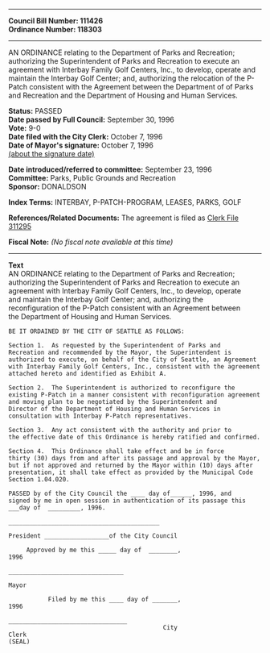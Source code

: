 * * * * *  
  
**Council Bill Number: [](#h0)[](#h2)111426**   
**Ordinance Number: 118303**  
  
* * * * *  
  
AN ORDINANCE relating to the Department of Parks and Recreation; authorizing the Superintendent of Parks and Recreation to execute an agreement with Interbay Family Golf Centers, Inc., to develop, operate and maintain the Interbay Golf Center; and, authorizing the relocation of the P-Patch consistent with the Agreement between the Department of of Parks and Recreation and the Department of Housing and Human Services.  
  
**Status:** PASSED   
**Date passed by Full Council:** September 30, 1996   
**Vote:** 9-0   
**Date filed with the City Clerk:** October 7, 1996   
**Date of Mayor's signature:** October 7, 1996   
[(about the signature date)](/~public/approvaldate.htm)   
  
  
**Date introduced/referred to committee:** September 23, 1996   
**Committee:** Parks, Public Grounds and Recreation   
**Sponsor:** DONALDSON   
  
**Index Terms:** INTERBAY, P-PATCH-PROGRAM, LEASES, PARKS, GOLF  
  
**References/Related Documents:** The agreement is filed as [Clerk File 311295](http://clerk.seattle.gov/~scripts/nph-brs.exe?s1=&s3=311295&s2=&s4=&Sect4=AND&l=20&Sect2=THESON&Sect3=PLURON&Sect5=CFCF1&Sect6=HITOFF&d=CFCF&p=1&u=/~public/cfcf1.htm&r=0&f=S)  
  
**Fiscal Note:** *(No fiscal note available at this time)*  
  
* * * * *  
  
**Text**  
    AN ORDINANCE relating to the Department of Parks and Recreation;  
    authorizing the Superintendent of Parks and Recreation to execute an  
    agreement with Interbay Family Golf Centers, Inc., to develop, operate  
    and maintain the Interbay Golf Center; and, authorizing the  
    reconfiguration of the P-Patch consistent with an Agreement between  
    the Department of Housing and Human Services.  
  
    BE IT ORDAINED BY THE CITY OF SEATTLE AS FOLLOWS:  
  
    Section 1.  As requested by the Superintendent of Parks and  
    Recreation and recommended by the Mayor, the Superintendent is  
    authorized to execute, on behalf of the City of Seattle, an Agreement  
    with Interbay Family Golf Centers, Inc., consistent with the agreement  
    attached hereto and identified as Exhibit A.  
  
    Section 2.  The Superintendent is authorized to reconfigure the  
    existing P-Patch in a manner consistent with reconfiguration agreement  
    and moving plan to be negotiated by the Superintendent and  
    Director of the Department of Housing and Human Services in  
    consultation with Interbay P-Patch representatives.  
  
    Section 3.  Any act consistent with the authority and prior to  
    the effective date of this Ordinance is hereby ratified and confirmed.  
  
    Section 4.  This Ordinance shall take effect and be in force  
    thirty (30) days from and after its passage and approval by the Mayor,  
    but if not approved and returned by the Mayor within (10) days after  
    presentation, it shall take effect as provided by the Municipal Code  
    Section 1.04.020.  
  
    PASSED by of the City Council the ____ day of______, 1996, and  
    signed by me in open session in authentication of its passage this  
    ___day of  _________, 1996.  
  
    __________________________________________  
  
    President __________________of the City Council  
  
         Approved by me this _____ day of  ________,  
    1996  
  
    ________________________________  
  
    Mayor  
  
               Filed by me this ____ day of _______,  
    1996  
  
    _________________________________  
                                               City  
    Clerk  
    (SEAL)  
